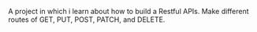 A project in which i learn about how to build a Restful APIs. Make different routes of GET, PUT, POST, PATCH, and DELETE. 
